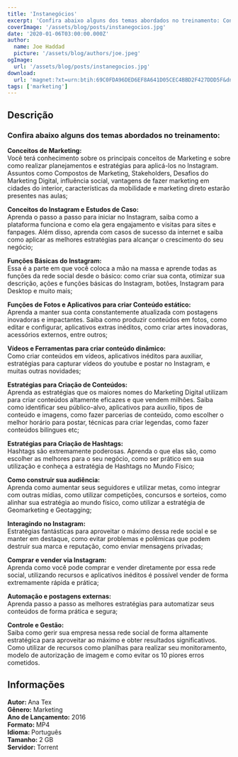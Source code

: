 ```yaml
---
title: 'Instanegócios'
excerpt: 'Confira abaixo alguns dos temas abordados no treinamento: Conceitos de Marketing:Você terá conhecimento sobre os principais conceitos de Marketing e sobre como realizar planejamentos e estratégias para aplicá-los no Instagram. Assuntos como Compostos de Market'
coverImage: '/assets/blog/posts/instanegocios.jpg'
date: '2020-01-06T03:00:00.000Z'
author:
  name: Joe Haddad
  picture: '/assets/blog/authors/joe.jpeg'
ogImage:
  url: '/assets/blog/posts/instanegocios.jpg'
download:
  url: 'magnet:?xt=urn:btih:69C0FDA96DED6EF8A641D05CEC4BBD2F427DDD5F&dn=InstaNeg%c3%b3cios&tr=udp%3a%2f%2ftracker.openbittorrent.com%3a1337%2fannounce&tr=udp%3a%2f%2ftracker.opentrackr.org%3a1337%2fannounce'
tags: ['marketing']
---
```

<h2>Descrição</h2>
<p></p><h3>Confira abaixo alguns dos temas abordados no treinamento:</h3><p><strong>Conceitos de Marketing:</strong><br/>Você terá conhecimento sobre os principais conceitos de Marketing e sobre como realizar planejamentos e estratégias para aplicá-los no Instagram. Assuntos como Compostos de Marketing, Stakeholders, Desafios do Marketing Digital, influência social, vantagens de fazer marketing em cidades do interior, caracterí­sticas da mobilidade e marketing direto estarão presentes nas aulas;</p><p><strong>Conceitos do Instagram e Estudos de Caso:</strong><br/>Aprenda o passo a passo para iniciar no Instagram, saiba como a plataforma funciona e como ela gera engajamento e visitas para sites e fanpages. Além disso, aprenda com casos de sucesso da internet e saiba como aplicar as melhores estratégias para alcançar o crescimento do seu negócio;</p><p><strong>Funções Básicas do Instagram:</strong><br/>Essa é a parte em que você coloca a mão na massa e aprende todas as funções da rede social desde o básico: como criar sua conta, otimizar sua descrição, ações e funções básicas do Instagram, botões, Instagram para Desktop e muito mais;</p><p><strong>Funções de Fotos e Aplicativos para criar Conteúdo estático:</strong><br/>Aprenda a manter sua conta constantemente atualizada com postagens inovadoras e impactantes. Saiba como produzir conteúdos em fotos, como editar e configurar, aplicativos extras inéditos, como criar artes inovadoras, acessórios externos, entre outros;</p><p><strong>Ví­deos e Ferramentas para criar conteúdo dinâmico:</strong><br/>Como criar conteúdos em ví­deos, aplicativos inéditos para auxiliar, estratégias para capturar ví­deos do youtube e postar no Instagram, e muitas outras novidades;</p><p><strong>Estratégias para Criação de Conteúdos:</strong><br/>Aprenda as estratégias que os maiores nomes do Marketing Digital utilizam para criar conteúdos altamente eficazes e que vendem milhões. Saiba como identificar seu público-alvo, aplicativos para auxí­lio, tipos de conteúdo e imagens, como fazer parcerias de conteúdo, como escolher o melhor horário para postar, técnicas para criar legendas, como fazer conteúdos bilí­ngues etc;</p><p><strong>Estratégias para Criação de Hashtags:</strong><br/>Hashtags são extremamente poderosas. Aprenda o que elas são, como escolher as melhores para o seu negócio, como ser prático em sua utilização e conheça a estratégia de Hashtags no Mundo Fí­sico;</p><p><strong>Como construir sua audiência:</strong><br/>Aprenda como aumentar seus seguidores e utilizar metas, como integrar com outras mí­dias, como utilizar competições, concursos e sorteios, como alinhar sua estratégia ao mundo fí­sico, como utilizar a estratégia de Geomarketing e Geotagging;</p><p><strong>Interagindo no Instagram:</strong><br/>Estratégias fantásticas para aproveitar o máximo dessa rede social e se manter em destaque, como evitar problemas e polêmicas que podem destruir sua marca e reputação, como enviar mensagens privadas;</p><p><strong>Comprar e vender via Instagram:</strong><br/>Aprenda como você pode comprar e vender diretamente por essa rede social, utilizando recursos e aplicativos inéditos é possí­vel vender de forma extremamente rápida e prática;</p><p><strong>Automação e postagens externas:</strong><br/>Aprenda passo a passo as melhores estratégias para automatizar seus conteúdos de forma prática e segura;</p><p><strong>Controle e Gestão:</strong><br/>Saiba como gerir sua empresa nessa rede social de forma altamente estratégica para aproveitar ao máximo e obter resultados significativos. Como utilizar de recursos como planilhas para realizar seu monitoramento, modelo de autorização de imagem e como evitar os 10 piores erros cometidos.</p><h2>Informações</h2><p><strong>Autor: </strong>Ana Tex<br/><strong>Gênero:</strong> Marketing<br/><strong>Ano de Lançamento:</strong> 2016<br/><strong>Formato: </strong>MP4<br/><strong>Idioma: </strong>Português<br/><strong>Tamanho: </strong>2 GB<br/><strong>Servidor: </strong>Torrent  </p>